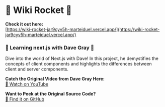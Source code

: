 # 🚀 **Wiki Rocket** 🚀

**Check it out here:**  
[https://wiki-rocket-jar9cyv5h-marteiduel.vercel.app/](https://wiki-rocket-jar9cyv5h-marteiduel.vercel.app/)

### 📘 Learning next.js with Dave Gray 📘

Dive into the world of Next.js with Dave! In this project, he demystifies the concepts of client components and highlights the differences between client and server components.

**Catch the Original Video from Dave Gray Here:**  
[🎥 Watch on YouTube](https://www.youtube.com/watch?v=PcHY2Py6AQY&t=1163s)

**Want to Peek at the Original Source Code?**  
[🔗 Find it on GitHub](https://github.com/gitdagray/next-js-course)

